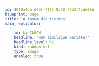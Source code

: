 ```yaml
---
id: 49f0a4ba-d7bf-41f5-9a20-f2b2f4cde06b
blueprint: page
title: 'A ipsum dignissimos'
main_replicator:
  -
    id: kjnCk0CW
    headline: 'Rem similique pariatur'
    headline_level: h2
    kind: random_url
    type: image
    enabled: true
---
```

